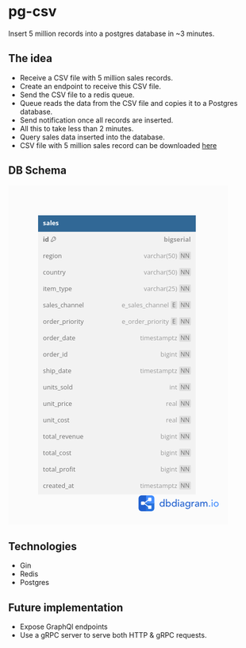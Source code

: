 # pg-csv

Insert 5 million records into a postgres database in ~3 minutes.

## The idea

- Receive a CSV file with 5 million sales records.
- Create an endpoint to receive this CSV file.
- Send the CSV file to a redis queue.
- Queue reads the data from the CSV file and copies it to a Postgres database.
- Send notification once all records are inserted.
- All this to take less than 2 minutes.
- Query sales data inserted into the database.
- CSV file with 5 million sales record can be downloaded [here](https://excelbianalytics.com/wp/downloads-18-sample-csv-files-data-sets-for-testing-sales/)

## DB Schema

![sales](Sales.png)

## Technologies

- Gin
- Redis
- Postgres

## Future implementation

- Expose GraphQl endpoints
- Use a gRPC server to serve both HTTP & gRPC requests.
